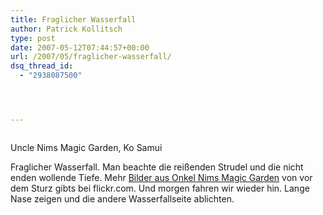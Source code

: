 ```yaml
---
title: Fraglicher Wasserfall
author: Patrick Kollitsch
type: post
date: 2007-05-12T07:44:57+00:00
url: /2007/05/fraglicher-wasserfall/
dsq_thread_id:
  - "2938087500"




---
```

<div class="flickr">
  <a href="http://www.flickr.com/photos/schreibblogade/494661031/"><img src="//farm1.static.flickr.com/201/494661031_28c8343e26.jpg" class="flickr-photo" alt="" /></a></p> 
  
  <p>
    Uncle Nims Magic Garden, Ko Samui
  </p>
</div>

Fraglicher Wasserfall. Man beachte die rei&szlig;enden Strudel und die nicht enden wollende Tiefe. Mehr [Bilder aus Onkel Nims Magic Garden][1] von vor dem Sturz gibts bei flickr.com. Und morgen fahren wir wieder hin. Lange Nase zeigen und die andere Wasserfallseite ablichten.

 [1]: http://flickr.com/photos/schreibblogade/tags/magicgarden/ "and Waterfall"
